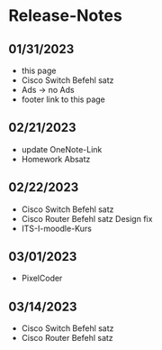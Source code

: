 # Release-Notes

## 01/31/2023

* this page
* Cisco Switch Befehl satz
* Ads -> no Ads
* footer link to this page

## 02/21/2023

* update OneNote-Link
* Homework Absatz

## 02/22/2023

* Cisco Switch Befehl satz
* Cisco Router Befehl satz Design fix
* ITS-I-moodle-Kurs

## 03/01/2023

* PixelCoder

## 03/14/2023

* Cisco Switch Befehl satz
* Cisco Router Befehl satz
